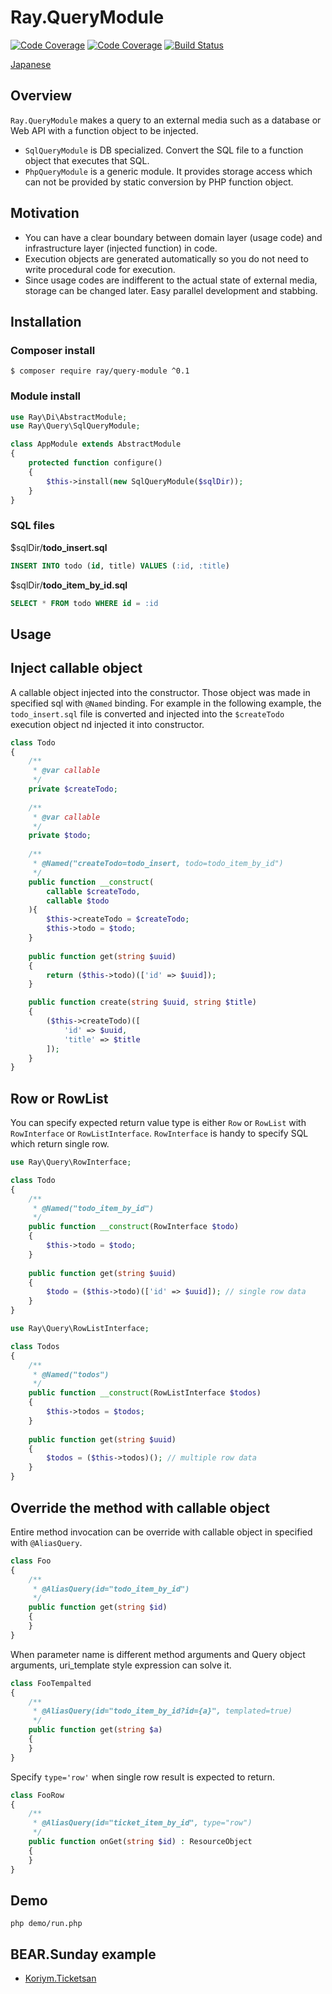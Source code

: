 # Ray.QueryModule
[![Code Coverage](https://scrutinizer-ci.com/g/bearsunday/BEAR.QueryRepository/badges/coverage.png?b=1.x)](https://scrutinizer-ci.com/g/bearsunday/BEAR.QueryRepository/?branch=1.x)
[![Code Coverage](https://scrutinizer-ci.com/g/bearsunday/BEAR.QueryRepository/badges/coverage.png?b=1.x)](https://scrutinizer-ci.com/g/bearsunday/BEAR.QueryRepository/?branch=1.x)
[![Build Status](https://travis-ci.org/ray-di/Ray.QueryModule.svg?branch=1.x)](https://travis-ci.org/ray-di/Ray.QueryModule)

[Japanese](README.ja.md)

## Overview

`Ray.QueryModule` makes a query to an external media such as a database or Web API with a function object to be injected.

 * `SqlQueryModule` is DB specialized. Convert the SQL file to a function object that executes that SQL.
 * `PhpQueryModule` is a generic module. It provides storage access which can not be provided by static conversion by PHP function object.


## Motivation

 * You can have a clear boundary between domain layer (usage code) and infrastructure layer (injected function) in code.
 * Execution objects are generated automatically so you do not need to write procedural code for execution.
 * Since usage codes are indifferent to the actual state of external media, storage can be changed later. Easy parallel development and stabbing.

## Installation

### Composer install

    $ composer require ray/query-module ^0.1
 
### Module install

```php
use Ray\Di\AbstractModule;
use Ray\Query\SqlQueryModule;

class AppModule extends AbstractModule
{
    protected function configure()
    {
        $this->install(new SqlQueryModule($sqlDir));
    }
}
```

### SQL files

$sqlDir/**todo_insert.sql**

```sql
INSERT INTO todo (id, title) VALUES (:id, :title)
```

$sqlDir/**todo_item_by_id.sql**

```sql
SELECT * FROM todo WHERE id = :id
```

## Usage

## Inject callable object

A callable object injected into the constructor. Those object was made in specified sql with `@Named` binding.
For example in the following example, the `todo_insert.sql` file is converted and injected into the `$createTodo` execution object nd injected it into constructor.

```php
class Todo
{
    /**
     * @var callable
     */
    private $createTodo;
    
    /**
     * @var callable
     */
    private $todo;
    
    /**
     * @Named("createTodo=todo_insert, todo=todo_item_by_id")
     */
    public function __construct(
        callable $createTodo,
        callable $todo
    ){
        $this->createTodo = $createTodo;
        $this->todo = $todo;
    }
    
    public function get(string $uuid)
    {
        return ($this->todo)(['id' => $uuid]);
    }

    public function create(string $uuid, string $title)
    {
        ($this->createTodo)([
            'id' => $uuid,
            'title' => $title
        ]);
    }
}
```
## Row or RowList

You can specify expected return value type is either `Row` or `RowList` with `RowInterface` or `RowListInterface`. 
`RowInterface` is handy to specify SQL which return single row.

```php
use Ray\Query\RowInterface;

class Todo
{
    /**
     * @Named("todo_item_by_id")
     */
    public function __construct(RowInterface $todo)
    {
        $this->todo = $todo;
    }
    
    public function get(string $uuid)
    {
        $todo = ($this->todo)(['id' => $uuid]); // single row data
    }
}
```

```php
use Ray\Query\RowListInterface;

class Todos
{
    /**
     * @Named("todos")
     */
    public function __construct(RowListInterface $todos)
    {
        $this->todos = $todos;
    }
    
    public function get(string $uuid)
    {
        $todos = ($this->todos)(); // multiple row data
    }
}
```

## Override the method with callable object

Entire method invocation can be override with callable object in specified with `@AliasQuery`.

```php
class Foo
{
    /**
     * @AliasQuery(id="todo_item_by_id")
     */
    public function get(string $id)
    {
    }
}
```

When parameter name is different method arguments and Query object arguments, uri_template style expression can solve it.

```php
class FooTempalted
{
    /**
     * @AliasQuery(id="todo_item_by_id?id={a}", templated=true)
     */
    public function get(string $a)
    {
    }
}
```

Specify `type='row'` when single row result is expected to return.

```php
class FooRow
{
    /**
     * @AliasQuery(id="ticket_item_by_id", type="row")
     */
    public function onGet(string $id) : ResourceObject
    {
    }
}
```

## Demo

```
php demo/run.php
```

## BEAR.Sunday example

 * [Koriym.Ticketsan](https://github.com/koriym/Koriym.TicketSan/blob/master/src/Resource/App/Ticket.php)

